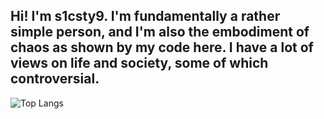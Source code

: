 ## Hi! I'm s1csty9. I'm fundamentally a rather simple person, and I'm also the embodiment of chaos as shown by my code here. I have a lot of views on life and society, some of which controversial.

![Top Langs](https://github-readme-stats.vercel.app/api/top-langs/?username=s1csty9&layout=compact&theme=dark)
